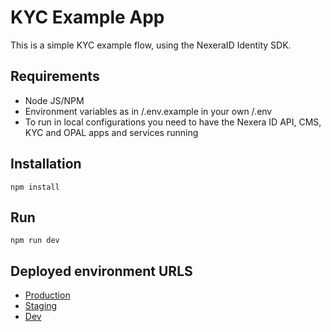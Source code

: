 # KYC Example App

This is a simple KYC example flow, using the NexeraID Identity SDK.

## Requirements

- Node JS/NPM
- Environment variables as in /.env.example in your own /.env
- To run in local configurations you need to have the Nexera ID API, CMS, KYC and OPAL apps and services running

## Installation

`npm install`

## Run

`npm run dev`

## Deployed environment URLS

- [Production](https://kyc-example.nexera.id/)
- [Staging](https://kyc-example-staging.nexera.id/)
- [Dev](https://kyc-example-dev.nexera.id/)
